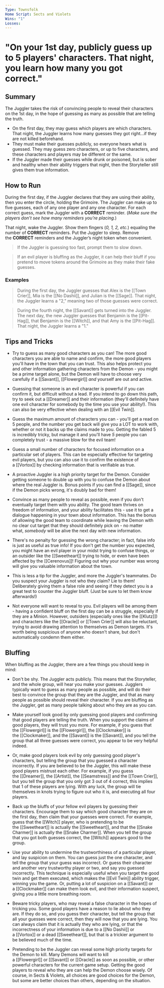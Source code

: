 ```yaml
---
Type: Townsfolk
Home Script: Sects and Violets
Wins: "1"
Losses:
---
```

# "On your 1st day, publicly guess up to 5 players' characters. That night, you learn how many you got correct."

## Summary
The Juggler takes the risk of convincing people to reveal their characters on the 1st day, in the hope of guessing as many as possible that are telling the truth.

- On the first day, they may guess which players are which characters. That night, the Juggler learns how many guesses they got right...if they are not killed beforehand.
- They must make their guesses publicly, so everyone hears what is guessed. They may guess zero characters, or up to five characters, and these characters and players may be different or the same.
- If the Juggler made their guesses while drunk or poisoned, but is sober and healthy when their ability triggers that night, then the Storyteller still gives them true information.
## How to Run
During the first day, if the Juggler declares that they are using their ability, then you enter the circle, holding the Grimoire. The Juggler can make up to five guesses, each of any one player and any one character. For each correct guess, mark the Juggler with a **CORRECT** reminder. (_Make sure the players don’t see how many reminders you’re placing._)

That night, wake the Juggler. Show them fingers (_0, 1, 2, etc._) equaling the number of **CORRECT** reminders. Put the Juggler to sleep. Remove the **CORRECT** reminders and the Juggler’s night token when convenient.

>If the Juggler is guessing too fast, prompt them to slow down.

>If an evil player is bluffing as the Juggler, it can help their bluff if you pretend to move tokens around the Grimoire as they make their fake guesses.
### Examples
>During the first day, the Juggler guesses that Alex is the [[Town Crier]], Mia is the [[No Dashii]], and Julian is the [[Sage]]. That night, the Juggler learns a "2," meaning two of those guesses were correct.

>During the fourth night, the [[Savant]] gets turned into the Juggler. The next day, the new Juggler guesses that Benjamin is the [[Pit-Hag]], that Benjamin is the [[Witch]], and that Amy is the [[Pit-Hag]]. That night, the Juggler learns a "1.”

## Tips and Tricks
- Try to guess as many good characters as you can! The more good characters you are able to name and confirm, the more good players you'll have in the town that you can trust. This also helps protect you and other information gathering characters from the Demon - you might be a prime target alone, but the Demon will have to choose very carefully if a [[Savant]], [[Flowergirl]] _and_ yourself are out and active.

- Guessing that someone is an evil character is powerful if you can confirm it, but difficult without a lead. If you intend to go down this path, try to seek out a [[Dreamer]] and their information (they'll definitely have one evil character for somebody by the time you use your ability!). This can also be very effective when dealing with an [[Evil Twin]].

- Guess the maximum amount of characters you can - you'll get a read on 5 people, and the number you get back will give you a LOT to work with, whether or not it backs up the claims made to you. Getting the fabled 5 is incredibly tricky, but manage it and you'll have _5_ people you can completely trust - a massive blow for the evil team!

- Guess a small number of characters for focused information on a particular set of players. This can be especially effective for targeting evil players, but you can also use it to confirm the existence of a [[Vortox]] by checking information that is verifiable as true.

- A proactive Juggler is a high priority target for the Demon. Consider getting someone to double up with you to confuse the Demon about where the real Juggler is. Bonus points if you can find a [[Sage]], since if the Demon picks wrong, it's doubly bad for them!

- Convince as many people to reveal as possible, even if you don't eventually target them with you ability. The good team thrives on freedom of information, and your ability facilitates this - use it to get a dialogue happening in your town about information. This has the bonus of allowing the good team to coordinate while leaving the Demon with no clear cut target that they should definitely pick on - no matter what, _somebody_ will be alive the next day with new information.

- There's no penalty for guessing the wrong character; in fact, false info is just as useful as true info! If you don't get the number you expected, you might have an evil player in your midst trying to confuse things, or an outsider like the [[Sweetheart]] trying to hide, or even have been affected by the [[Cerenovus]]! Figuring out why your number was wrong will give you valuable information about the town.

- This is less a tip for the Juggler, and more the Juggler's teammates. Do you suspect your Juggler is not who they claim? Lie to them! Deliberately giving them a false role and seeing if they detect you is a great test to counter the Juggler bluff. (Just be sure to let them know afterwards!)

- Not everyone will want to reveal to you. Evil players will be among them - having a confident bluff on the first day can be a struggle, especially if they are a Minion. However, outsiders (especially ones like the [[Klutz]]) and characters like the [[Oracle]] or [[Town Crier]] will also be reluctant, trying to avoid drawing attention to themselves as Demon targets. It's worth being suspicious of anyone who doesn't share, but don't automatically condemn them either.
## Bluffing
When bluffing as the Juggler, there are a few things you should keep in mind:

- Don't be shy. The Juggler acts publicly. This means that the Storyteller, and the whole group, will hear you make your guesses. Jugglers typically want to guess as many people as possible, and will do their best to convince the group that they are the Juggler, and that as many people as possible should reveal their character. If you are bluffing as the Juggler, get as many people talking about who they are as you can.

- Make yourself look good by only guessing good players and confirming that good players are telling the truth. When you support the claims of good players, they will trust you more. For example, if you guess that the [[Flowergirl]] is the [[Flowergirl]], the [[Clockmaker]] is the [[Clockmaker]], and the [[Savant]] is the [[Savant]], and you tell the group that all three guesses were correct, you appear to be very helpful indeed.

- Or, make good players look evil by only guessing good player's characters, but telling the group that you guessed a character incorrectly. If you are believed to be the Juggler, this will make these good players mistrust each other. For example, if you guess the [[Dreamer]], the [[Artist]], the [[Seamstress]] and the [[Town Crier]], but you tell the group that you only got 3 out of 4 correct, this implies that 1 of these players are lying. With any luck, the group will tie themselves in knots trying to figure out who it is, and executing all four players.

- Back up the bluffs of your fellow evil players by guessing their characters. Encourage them to say which good character they are on the first day, then claim that your guesses were correct. For example, guess that the [[Witch]] player, who is pretending to be the [[Sweetheart]] is actually the [[Sweetheart]], and that the [[Snake Charmer]] is actually the [[Snake Charmer]]. When you tell the group that you got both guesses correct, the [[Witch]] appears good to the group.

- Use your ability to undermine the trustworthiness of a particular player, and lay suspicion on them. You can guess just the one character, and tell the group that your guess was incorrect. Or guess their character and another very trustworthy player or two, and say you guessed incorrectly. This technique is especially useful when you target the good twin and get them executed, which makes the [[Evil Twin]] ability trigger, winning you the game. Or, putting a lot of suspicion on a [[Savant]] or a [[Clockmaker]] can make them look evil, and their information suspect, giving you a little more breathing room.

- Beware tricky players, who may reveal a false character in the hopes of tricking you. Some good players have a reason to lie about who they are. If they do so, and you guess their character, but tell the group that all your guesses were correct, then they will now that you are lying. You can always claim that it is actually they who are lying, or that the incorrectness of your information is due to a [[No Dashii]] or a [[Vortox]] or a dead [[Sweetheart]], but that is a trickier argument to be believed much of the time.

- Pretending to be the Juggler can reveal some high priority targets for the Demon to kill. Many Demons will want to kill a [[Flowergirl]] or [[Savant]] or [[Oracle]] as soon as possible, or other powerful characters for the current game setup. Getting the good players to reveal who they are can help the Demon choose wisely. Of course, in Sects & Violets, all choices are good choices for the Demon, but some are better choices than others, depending on the situation.
